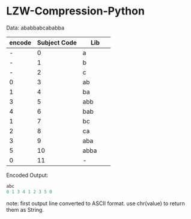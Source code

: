 # LZW-Compression-Python


Data: ababbabcababba

<table><thead><tr><th> encode </th><th>Subject Code</th><th>&nbsp;&nbsp;&nbsp;&nbsp;&nbsp;Lib&nbsp;&nbsp;&nbsp;&nbsp;&nbsp;</th></tr></thead><tbody><tr><td>-</td><td>0</td><td>a</td></tr><tr><td>-</td><td>1</td><td>b</td></tr><tr><td>-</td><td>2</td><td>c</td></tr><tr><td>0</td><td>3</td><td>ab</td></tr><tr><td>1</td><td>4</td><td>ba</td></tr><tr><td>3</td><td>5</td><td>abb</td></tr><tr><td>4</td><td>6</td><td>bab</td></tr><tr><td>1</td><td>7</td><td>bc</td></tr><tr><td>2</td><td>8</td><td>ca</td></tr><tr><td>3</td><td>9</td><td>aba</td></tr><tr><td>5</td><td>10</td><td>abba</td></tr><tr><td>0</td><td>11</td><td>-</td></tr></tbody></table>

Encoded Output:
```python
abc
0 1 3 4 1 2 3 5 0
```

note: first output line converted to ASCII format. use chr(value) to return them as String.
